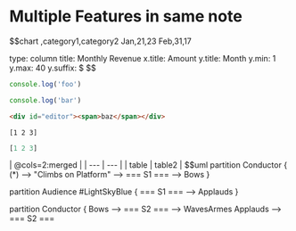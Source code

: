 # Multiple Features in same note

$$chart
,category1,category2
Jan,21,23
Feb,31,17

type: column
title: Monthly Revenue
x.title: Amount
y.title: Month
y.min: 1
y.max: 40
y.suffix: $
$$
```js
console.log('foo')
```
```javascript
console.log('bar')
```
```html
<div id="editor"><span>baz</span></div>
```
```wrong
[1 2 3]
```
```clojure
[1 2 3]
```
| @cols=2:merged |
| --- | --- |
| table | table2 |
$$uml
partition Conductor {
  (*) --> "Climbs on Platform"
  --> === S1 ===
  --> Bows
}

partition Audience #LightSkyBlue {
  === S1 === --> Applauds
}

partition Conductor {
  Bows --> === S2 ===
  --> WavesArmes
  Applauds --> === S2 ===